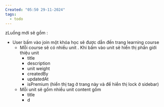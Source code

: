 ```yaml
---
Created: "05:50 29-11-2024"
tags:
  - todo
---
```

zLuồng mới sẽ gồm :
- User bấm vào join một khóa học sẽ được dẫn đến trang learning course 
	- Mỗi course sẽ có nhiều unit . Khi bấm vào unit sẽ hiển thị phần giới thiệu unit 
		- title 
		- description
		- unit weight
		- createdBy
		- updatedAt
		- isPremium (hiển thị tag ở trang này và để hiển thị lock ở sidebar)
	- Mỗi unit sẽ gồm nhiều unit content gồm
		- title
		- d
